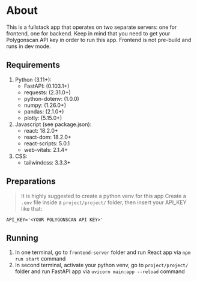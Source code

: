 # About
This is a fullstack app that operates on two separate servers: one for frontend, one for backend.
Keep in mind that you need to get your Polygonscan API key in order to run this app.
Frontend is not pre-build and runs in dev mode.
## Requirements
1. Python (3.11+):
    - FastAPI: (0.103.1+)
    - requests: (2.31.0+)
    - python-dotenv: (1.0.0)
    - numpy: (1.26.0+)
    - pandas: (2.1.0+)
    - plotly: (5.15.0+)
2. Javascript (see package.json):
    - react: 18.2.0+
    - react-dom: 18.2.0+
    - react-scripts: 5.0.1
    - web-vitals: 2.1.4+
3. CSS:
    - tailwindcss: 3.3.3+

## Preparations
> It is highly suggested to create a python venv for this app
> Create a `.env` file inside a `project/project/` folder, then insert your API_KEY like that:
```
API_KEY='<YOUR POLYGONSCAN API KEY>'
```
## Running
1. In one terminal, go to `frontend-server` folder and run React app via `npm run start` command
2. In second terminal, activate your python venv, go to `project/project/` folder and run FastAPI app via `uvicorn main:app --reload` command